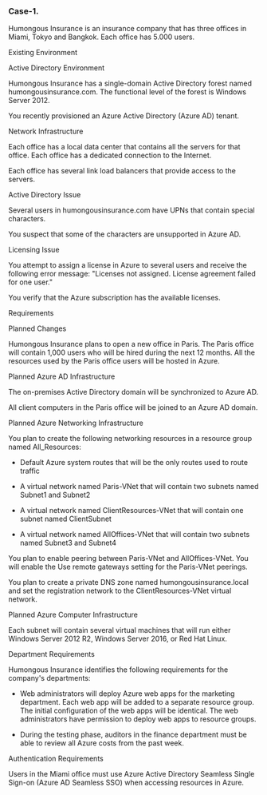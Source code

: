 ### Case-1.

Humongous Insurance is an insurance company that has three offices in Miami, Tokyo and Bangkok. Each office has 5.000 users.

Existing Environment

Active Directory Environment

Humongous Insurance has a single-domain Active Directory forest named humongousinsurance.com. The functional level of the forest is Windows Server 2012.

You recently provisioned an Azure Active Directory (Azure AD) tenant.

Network Infrastructure

Each office has a local data center that contains all the servers for that office. Each office has a dedicated connection to the Internet.

Each office has several link load balancers that provide access to the servers.

Active Directory Issue

Several users in humongousinsurance.com have UPNs that contain special characters.

You suspect that some of the characters are unsupported in Azure AD.

Licensing Issue

You attempt to assign a license in Azure to several users and receive the following error message: "Licenses not assigned. License agreement failed for one user."

You verify that the Azure subscription has the available licenses.

Requirements

Planned Changes

Humongous Insurance plans to open a new office in Paris. The Paris office will contain 1,000 users who will be hired during the next 12 months. All the resources used by the Paris office users will be hosted in Azure.

Planned Azure AD Infrastructure

The on-premises Active Directory domain will be synchronized to Azure AD.

All client computers in the Paris office will be joined to an Azure AD domain.

Planned Azure Networking Infrastructure

You plan to create the following networking resources in a resource group named All_Resources:

- Default Azure system routes that will be the only routes used to route traffic

- A virtual network named Paris-VNet that will contain two subnets named Subnet1 and Subnet2

- A virtual network named ClientResources-VNet that will contain one subnet named ClientSubnet

- A virtual network named AllOffices-VNet that will contain two subnets named Subnet3 and Subnet4

You plan to enable peering between Paris-VNet and AllOffices-VNet. You will enable the Use remote gateways setting for the Paris-VNet peerings.

You plan to create a private DNS zone named humongousinsurance.local and set the registration network to the ClientResources-VNet virtual network.

Planned Azure Computer Infrastructure

Each subnet will contain several virtual machines that will run either Windows Server 2012 R2, Windows Server 2016, or Red Hat Linux.

Department Requirements

Humongous Insurance identifies the following requirements for the company's departments:

- Web administrators will deploy Azure web apps for the marketing department. Each web app will be added to a separate resource group. The initial configuration of the web apps will be identical. The web administrators have permission to deploy web apps to resource groups.

- During the testing phase, auditors in the finance department must be able to review all Azure costs from the past week.

Authentication Requirements

Users in the Miami office must use Azure Active Directory Seamless Single Sign-on (Azure AD Seamless SSO) when accessing resources in Azure.